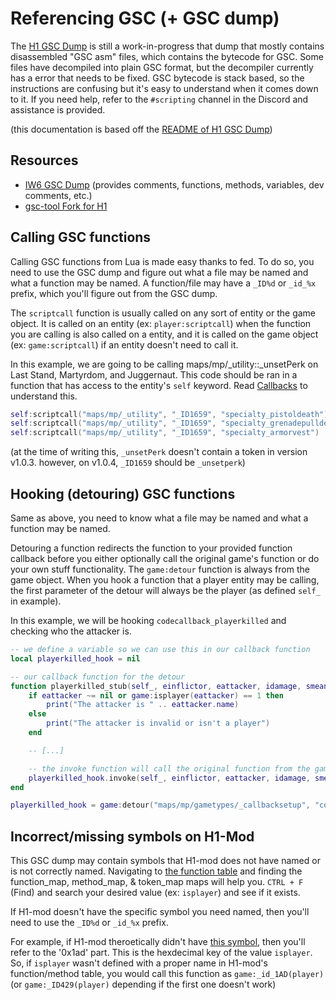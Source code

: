 # Referencing GSC (+ GSC dump)

The [H1 GSC Dump](https://github.com/mjkzy/h1-gsc-dump) is still a work-in-progress that dump that mostly contains disassembled "GSC asm" files, which contains the bytecode for GSC. Some files have decompiled into plain GSC format, but the decompiler currently has a error that needs to be fixed. GSC bytecode is stack based, so the instructions are confusing but it's easy to understand when it comes down to it. If you need help, refer to the `#scripting` channel in the Discord and assistance is provided.

(this documentation is based off the [README of H1 GSC Dump](https://github.com/mjkzy/h1-gsc-dump/blob/main/README.md))

## Resources

- [IW6 GSC Dump](https://github.com/mjkzy/iw6-gsc-dump) (provides comments, functions, methods, variables, dev comments, etc.)
- [gsc-tool Fork for H1](https://github.com/mjkzy/gsc-tool-h1/tree/h1-symbols)

## Calling GSC functions

Calling GSC functions from Lua is made easy thanks to fed. To do so, you need to use the GSC dump and figure out what a file may be named and what a function may be named. A function/file may have a `_ID%d` or `_id_%x` prefix, which you'll figure out from the GSC dump.

The `scriptcall` function is usually called on any sort of entity or the game object. It is called on an entity (ex: `player:scriptcall`) when the function you are calling is also called on a entity, and it is called on the game object (ex: `game:scriptcall`) if an entity doesn't need to call it.

In this example, we are going to be calling maps/mp/_utility::_unsetPerk on Last Stand, Martyrdom, and Juggernaut. This code should be ran in a function that has access to the entity's `self` keyword. Read [Callbacks](script-syntax#callbacks) to understand this.
```lua
self:scriptcall("maps/mp/_utility", "_ID1659", "specialty_pistoldeath")
self:scriptcall("maps/mp/_utility", "_ID1659", "specialty_grenadepulldeath")
self:scriptcall("maps/mp/_utility", "_ID1659", "specialty_armorvest")
```
(at the time of writing this, `_unsetPerk` doesn't contain a token in version v1.0.3. however, on v1.0.4, `_ID1659` should be `_unsetperk`)

## Hooking (detouring) GSC functions

Same as above, you need to know what a file may be named and what a function may be named.

Detouring a function redirects the function to your provided function callback before you either optionally call the original game's function or do your own stuff functionality. The `game:detour` function is always from the game object. When you hook a function that a player entity may be calling, the first parameter of the detour will always be the player (as defined `self_` in example).

In this example, we will be hooking `codecallback_playerkilled` and checking who the attacker is.
```lua
-- we define a variable so we can use this in our callback function
local playerkilled_hook = nil

-- our callback function for the detour
function playerkilled_stub(self_, einflictor, eattacker, idamage, smeansofdeath, sweapon, vdir, shitloc, timeoffset, deathanimduration)
    if eattacker ~= nil or game:isplayer(eattacker) == 1 then
        print("The attacker is " .. eattacker.name)
    else
        print("The attacker is invalid or isn't a player")
    end

    -- [...]

    -- the invoke function will call the original function from the game's stock GSC. we can modify parameters here too!
    playerkilled_hook.invoke(self_, einflictor, eattacker, idamage, smeansofdeath, sweapon, vdir, shitloc, timeoffset, deathanimduration)
end

playerkilled_hook = game:detour("maps/mp/gametypes/_callbacksetup", "codecallback_playerkilled", playerkilled_stub)
```

## Incorrect/missing symbols on H1-Mod

This GSC dump may contain symbols that H1-mod does not have named or is not correctly named. Navigating to [the function table](https://github.com/h1-mod/h1-mod/blob/develop/src/client/game/scripting/function_tables.cpp) and finding the function_map, method_map, & token_map maps will help you. `CTRL + F` (Find) and search your desired value (ex: `isplayer`) and see if it exists.<br/>

If H1-mod doesn't have the specific symbol you need named, then you'll need to use the `_ID%d` or `_id_%x` prefix.<br/>

For example, if H1-mod theroetically didn't have [this symbol](https://github.com/mjkzy/gsc-tool/blob/97abc4f5b1814d64f06fd48d118876106e8a3a39/src/h1/xsk/resolver.cpp#L877), then you'll refer to the '0x1ad' part. This is the hexdecimal key of the value `isplayer`. So, if `isplayer` wasn't defined with a proper name in H1-mod's function/method table, you would call this function as `game:_id_1AD(player)` (or `game:_ID429(player)` depending if the first one doesn't work)<br/>
